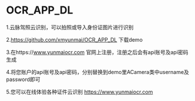 # OCR_APP_DL

1.云脉驾照云识别，可以拍照或导入身份证图片进行识别

2.https://github.com/xmyunmai/OCR_APP_DL 下载demo

3.在https://www.yunmaiocr.com 官网上注册，注册之后会有api账号及api密码生成

4.将您账户的api账号及api密码，分别替换到demo里ACamera类中username及password即可

5.您可以在线体验各种证件云识别 https://www.yunmaiocr.com
